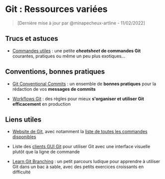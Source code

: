 # Git : Ressources variées
> [Dernière mise à jour par @minapecheux-artline - 11/02/2022]

## Trucs et astuces

- [Commandes utiles](./commandes-utiles.md) : une petite **_cheatsheet_ de commandes Git** courantes, pratiques ou même un peu plus exotiques...

## Conventions, bonnes pratiques

- [Git Conventional Commits](./git-convential-commits.md) : un ensemble de **bonnes pratiques** pour la rédaction de vos **messages de commits**

- [Workflows Git](./workflows-git.md) : des règles pour mieux **s'organiser et utiliser Git efficacement** en production

## Liens utiles

- [Website de Git](https://git-scm.com/), avec notamment la [liste de toutes les commandes disponibles](https://git-scm.com/docs)

- Liste des [clients GUI Git](https://git-scm.com/downloads/guis) pour utiliser Git avec une interface visuelle plutôt que la ligne de commande

- [Learn Git Branching](https://learngitbranching.js.org/?locale=fr_FR) : un petit parcours ludique pour apprendre à utiliser Git dans un bac à sable, avec des petits exercices croissants en difficulté
